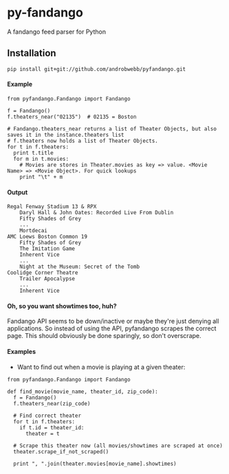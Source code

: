 # py-fandango
A fandango feed parser for Python

## Installation
`pip install git+git://github.com/androbwebb/pyfandango.git`

#### Example
```
from pyfandango.Fandango import Fandango

f = Fandango()
f.theaters_near("02135")  # 02135 = Boston

# Fandango.theaters_near returns a list of Theater Objects, but also saves it in the instance.theaters list
# f.theaters now holds a list of Theater Objects.
for t in f.theaters:
  print t.title
  for m in t.movies:
    # Movies are stores in Theater.movies as key => value. <Movie Name> => <Movie Object>. For quick lookups
    print "\t" + m
```

#### Output
```
Regal Fenway Stadium 13 & RPX
	Daryl Hall & John Oates: Recorded Live From Dublin
	Fifty Shades of Grey
	...
	Mortdecai
AMC Loews Boston Common 19
	Fifty Shades of Grey
	The Imitation Game
	Inherent Vice
	...
	Night at the Museum: Secret of the Tomb
Coolidge Corner Theatre
	Trailer Apocalypse
	...
	Inherent Vice
````


#### Oh, so you want showtimes too, huh?
Fandango API seems to be down/inactive or maybe they're just denying all applications. So instead of using the API, pyfandango scrapes the correct page. This should obviously be done sparingly, so don't overscrape.

#### Examples
- Want to find out when a movie is playing at a given theater:
```
from pyfandango.Fandango import Fandango

def find_movie(movie_name, theater_id, zip_code):
  f = Fandango()
  f.theaters_near(zip_code)

  # Find correct theater
  for t in f.theaters:
    if t.id = theater_id:
      theater = t
  
  # Scrape this theater now (all movies/showtimes are scraped at once)
  theater.scrape_if_not_scraped()
  
  print ", ".join(theater.movies[movie_name].showtimes)
```
